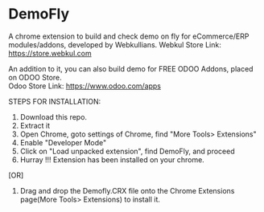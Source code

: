 # DemoFly
A chrome extension to build and check demo on fly for eCommerce/ERP modules/addons, developed by Webkullians. 
Webkul Store Link: https://store.webkul.com

An addition to it, you can also build demo for FREE ODOO Addons, placed on ODOO Store.  
Odoo Store Link: https://www.odoo.com/apps

STEPS FOR INSTALLATION:
1) Download this repo.
2) Extract it
3) Open Chrome, goto settings of Chrome, find "More Tools> Extensions"
4) Enable "Developer Mode"
5) Click on "Load unpacked extension", find DemoFly, and proceed 
6) Hurray !!! Extension has been installed on your chrome. 

[OR]
1) Drag and drop the Demofly.CRX file onto the Chrome Extensions page(More Tools> Extensions) to install it.
